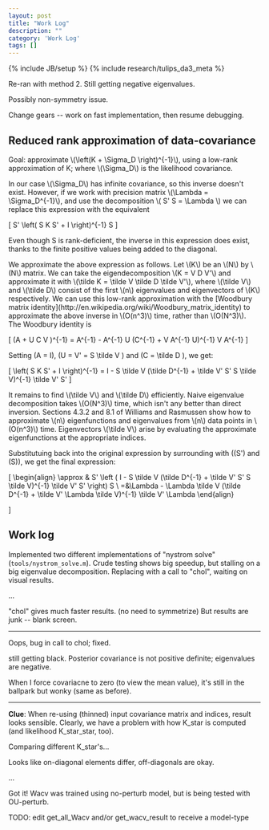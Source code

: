 ```yaml
---
layout: post
title: "Work Log"
description: ""
category: 'Work Log'
tags: []
---
```

{% include JB/setup %}
{% include research/tulips_da3_meta %}

Re-ran with method 2.  Still getting negative eigenvalues.

Possibly non-symmetry issue.

Change gears -- work on fast implementation, then resume debugging.

Reduced rank approximation of data-covariance
---------------------------------------------

<div>
<p>
Goal: approximate \(\left(K + \Sigma_D \right)^{-1}\), using a low-rank approximation of K;  where \(\Sigma_D\) is the likelihood covariance.
</p><p>
In our case \(\Sigma_D\) has infinite covariance, so this inverse doesn't exist. However, if we work with precision matrix \(\Lambda = \Sigma_D^{-1}\), and use the decomposition \( S' S = \Lambda \) we can replace this expression with the equivalent

\[
    S' \left( S K S' + I \right)^{-1} S
\]

Even though S is rank-deficient, the inverse in this expression does exist, thanks to the finite positive values being added to the diagonal.  
</p><p>
We approximate the above expression as follows.  Let \(K\) be an \(N\) by \(N\) matrix. We can take the eigendecomposition \(K = V D V'\) and approximate it with \(\tilde K = \tilde V \tilde D \tilde V'\), where \(\tilde V\) and \(\tilde D\) consist of the first \(n\) eigenvalues and eigenvectors of \(K\) respectively.   We can use this low-rank approximation with the [Woodbury matrix identity](http://en.wikipedia.org/wiki/Woodbury_matrix_identity) to approximate the above inverse in \(O(n^3)\) time, rather than \(O(N^3)\).  The Woodbury identity is
        
\[
    (A + U C V )^{-1} = A^{-1} - A^{-1} U (C^{-1} + V A^{-1} U)^{-1} V A^{-1}
\]

Setting \(A = I\), \(U = V' = S \tilde V \) and \(C = \tilde D \), we get:
    
\[
    \left( S K S' + I \right)^{-1} = I - S \tilde V (\tilde D^{-1} + \tilde V' S' S \tilde V)^{-1} \tilde V' S'
\]
</p><p>
It remains to find \(\tilde V\) and \(\tilde D\) efficiently.  Naive eigenvalue decomposition takes \(O(N^3)\) time, which isn't any better than direct inversion.  Sections 4.3.2 and 8.1 of Williams and Rasmussen show how to approximate \(n\) eigenfunctions and eigenvalues from \(n\) data points in \(O(n^3)\) time.  Eigenvectors \(\tilde V\) arise by evaluating the approximate eigenfunctions at the appropriate indices.
</p>
<p>

Substitutuing back into the original expression by surrounding with (\(S'\) and \(S\)), we get the final expression:
    
\[
\begin{align}
    \approx & S' \left ( I - S \tilde V (\tilde D^{-1} + \tilde V' S' S \tilde V)^{-1} \tilde V' S' \right) S \\
    =&\Lambda - \Lambda \tilde V (\tilde D^{-1} + \tilde V' \Lambda \tilde V)^{-1} \tilde V' \Lambda
    \end{align}

\]
</p>
</div>

Work log
--------

Implemented two different implementations of "nystrom solve" (`tools/nystrom_solve.m`).  Crude testing shows big speedup, but stalling on a big eigenvalue decomposition.  Replacing with a call to "chol", waiting on visual results.

...

"chol" gives much faster results. (no need to symmetrize)  But results are junk -- blank screen.

---

Oops, bug in call to chol; fixed.

still getting black.  Posterior covariance is not positive definite; eigenvalues are negative.

When I force covariacne to zero (to view the mean value), it's still in the ballpark but wonky (same as before).

---

**Clue**:   When re-using (thinned) input covariance matrix and indices, result looks sensible.  Clearly, we have a problem with how K_star is computed (and likelihood K_star_star, too).

Comparing different K_star's...

Looks like on-diagonal elements differ, off-diagonals are okay.

...

Got it!  Wacv was trained using no-perturb model, but is being tested with OU-perturb.  

TODO: edit get_all_Wacv and/or get_wacv_result to receive a model-type
